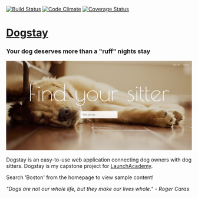 [![Build Status](https://travis-ci.org/Dodie324/dogstay.svg?branch=master)](https://travis-ci.org/Dodie324/dogstay) [![Code Climate](https://codeclimate.com/github/Dodie324/dogstay.png)](https://codeclimate.com/github/Dodie324/dogstay) [![Coverage Status](https://coveralls.io/repos/Dodie324/la_breakable/badge.png)](https://coveralls.io/r/Dodie324/la_breakable)

# [Dogstay](http://dogstay.herokuapp.com/)
### Your dog deserves more than a "ruff" nights stay

![dogstay homepage](https://raw.githubusercontent.com/Dodie324/dogstay/master/app/assets/images/readme.png)

Dogstay is an easy-to-use web application connecting dog owners with dog sitters. Dogstay is my capstone project for [LaunchAcademy](http://www.launchacademy.com).

Search 'Boston' from the homepage to view sample content!

*"Dogs are not our whole life, but they make our lives whole." - Roger Caras*

